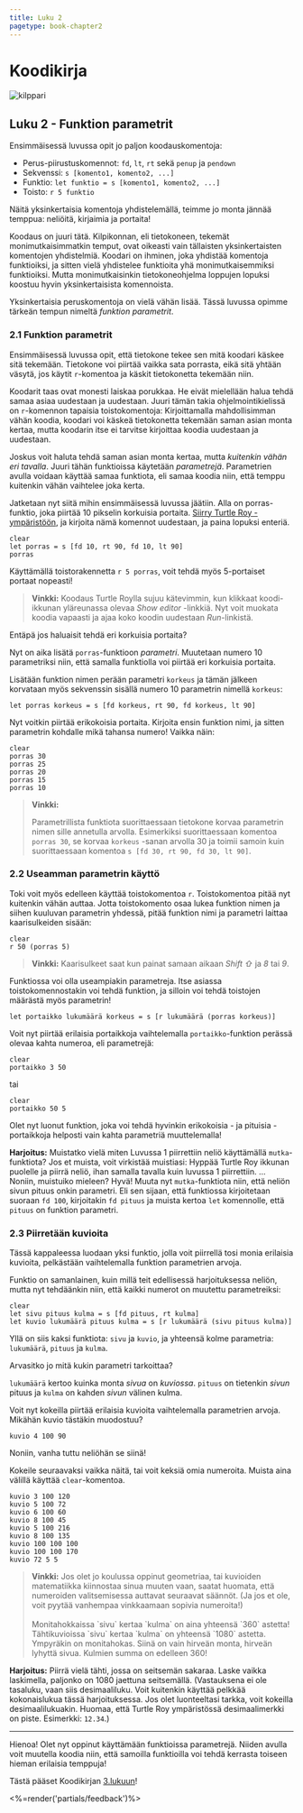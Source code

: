 ```yaml
--- 
title: Luku 2
pagetype: book-chapter2
---
```


# Koodikirja

<div><img id="turtle-character" src="/images/turtle1.png" alt="kilppari"></div>

## Luku 2 - Funktion parametrit

Ensimmäisessä luvussa opit jo paljon koodauskomentoja:

* Perus-piirustuskomennot: `fd`, `lt`, `rt` sekä `penup` ja `pendown`
* Sekvenssi: `s [komento1, komento2, ...]`
* Funktio: `let funktio = s [komento1, komento2, ...]`
* Toisto: `r 5 funktio`

Näitä yksinkertaisia komentoja yhdistelemällä, teimme jo monta jännää temppua: neliöitä, kirjaimia ja portaita!

Koodaus on juuri tätä. Kilpikonnan, eli tietokoneen, tekemät monimutkaisimmatkin temput, ovat oikeasti vain
tällaisten yksinkertaisten komentojen yhdistelmiä. Koodari on ihminen, joka yhdistää komentoja funktioiksi, ja
sitten vielä yhdistelee funktioita yhä monimutkaisemmiksi funktioiksi. Mutta monimutkaisinkin tietokoneohjelma
loppujen lopuksi koostuu hyvin yksinkertaisista komennoista.

Yksinkertaisia peruskomentoja on vielä vähän lisää. Tässä luvussa opimme tärkeän tempun nimeltä *funktion parametrit*.

### 2.1 Funktion parametrit

Ensimmäisessä luvussa opit, että tietokone tekee sen mitä koodari käskee sitä tekemään. Tietokone voi piirtää
vaikka sata porrasta, eikä sitä yhtään väsytä, jos käytit `r`-komentoa ja käskit tietokonetta tekemään niin.

Koodarit taas ovat monesti laiskaa porukkaa. He eivät mielellään halua tehdä samaa asiaa uudestaan ja uudestaan.
Juuri tämän takia ohjelmointikielissä on `r`-komennon tapaisia toistokomentoja: Kirjoittamalla mahdollisimman
vähän koodia, koodari voi käskeä tietokonetta tekemään saman asian monta kertaa, mutta koodarin itse ei tarvitse
kirjoittaa koodia uudestaan ja uudestaan.

Joskus voit haluta tehdä saman asian monta kertaa, mutta *kuitenkin vähän eri tavalla*. Juuri tähän funktioissa
käytetään *parametrejä*. Parametrien avulla voidaan käyttää samaa funktiota, eli samaa koodia niin, että temppu
kuitenkin vähän vaihtelee joka kerta.

Jatketaan nyt siitä mihin ensimmäisessä luvussa jäätiin. Alla on porras-funktio, joka piirtää 10 pikselin korkuisia portaita.
[Siirry Turtle Roy -ympäristöön](http://www.turtle-roy.com), ja kirjoita nämä komennot uudestaan, ja paina lopuksi
enteriä.

    clear
    let porras = s [fd 10, rt 90, fd 10, lt 90]
    porras

Käyttämällä toistorakennetta `r 5 porras`, voit tehdä myös 5-portaiset portaat nopeasti!

<blockquote class="cloud2">
  <strong>Vinkki:</strong>
  Koodaus Turtle Roylla sujuu kätevimmin, kun klikkaat koodi-ikkunan yläreunassa olevaa <i>Show editor</i> -linkkiä.
  Nyt voit muokata koodia vapaasti ja ajaa koko koodin uudestaan <i>Run</i>-linkistä.
  <div class="robot"></div>
</blockquote>

Entäpä jos haluaisit tehdä eri korkuisia portaita?

Nyt on aika lisätä `porras`-funktioon *parametri*. Muutetaan numero 10 parametriksi niin, että samalla funktiolla
voi piirtää eri korkuisia portaita.

Lisätään funktion nimen perään parametri `korkeus` ja tämän
jälkeen korvataan myös sekvenssin sisällä numero 10 parametrin nimellä `korkeus`:

    let porras korkeus = s [fd korkeus, rt 90, fd korkeus, lt 90]

Nyt voitkin piirtää erikokoisia portaita. Kirjoita ensin funktion nimi, ja sitten parametrin kohdalle mikä tahansa numero!
Vaikka näin:

    clear
    porras 30
    porras 25
    porras 20
    porras 15
    porras 10

<blockquote>
  <strong>Vinkki:</strong>
<p>Parametrillista funktiota suorittaessaan tietokone korvaa parametrin nimen sille annetulla arvolla. Esimerkiksi suorittaessaan
komentoa <code>porras 30</code>, se korvaa <code>korkeus</code> -sanan arvolla 30 ja toimii samoin kuin suorittaessaan komentoa
<code>s [fd 30, rt 90, fd 30, lt 90]</code>.</p>
  <div class="robot"></div>
</blockquote>

### 2.2 Useamman parametrin käyttö

Toki voit myös edelleen käyttää toistokomentoa `r`. Toistokomentoa pitää nyt kuitenkin vähän auttaa. Jotta toistokomento osaa
lukea funktion nimen ja siihen kuuluvan parametrin yhdessä, pitää funktion nimi ja parametri laittaa kaarisulkeiden sisään:

    clear
    r 50 (porras 5)

<blockquote class="cloud-small">
  <strong>Vinkki:</strong> Kaarisulkeet saat kun painat samaan aikaan <em class="key">Shift ⇧</em> ja <em class="key">8</em>
  tai <em class="key">9</em>.
  <div class="robot"></div>
</blockquote>


Funktiossa voi olla useampiakin parametreja. Itse asiassa toistokomennostakin voi tehdä funktion, ja silloin voi tehdä toistojen
määrästä myös parametrin!

    let portaikko lukumäärä korkeus = s [r lukumäärä (porras korkeus)]

Voit nyt piirtää erilaisia portaikkoja vaihtelemalla `portaikko`-funktion perässä olevaa kahta numeroa, eli parametrejä:

    clear
    portaikko 3 50

tai

    clear
    portaikko 50 5

Olet nyt luonut funktion, joka voi tehdä hyvinkin erikokoisia - ja pituisia - portaikkoja helposti vain
kahta parametriä muuttelemalla!

**Harjoitus:** Muistatko vielä miten Luvussa 1 piirrettiin neliö käyttämällä `mutka`-funktiota? Jos et muista, voit
virkistää muistiasi: Hyppää Turtle Roy ikkunan puolelle ja piirrä neliö, ihan samalla tavalla kuin luvussa 1 piirrettiin.
... Noniin, muistuiko mieleen? Hyvä! Muuta nyt `mutka`-funktiota niin, että neliön sivun pituus onkin parametri. Eli
sen sijaan, että funktiossa kirjoitetaan suoraan `fd 100`, kirjoitakin `fd pituus` ja muista kertoa `let` komennolle,
että `pituus` on funktion parametri.

### 2.3 Piirretään kuvioita

Tässä kappaleessa luodaan yksi funktio, jolla voit piirrellä tosi monia erilaisia kuvioita, pelkästään vaihtelemalla
funktion parametrien arvoja.

Funktio on samanlainen, kuin millä teit edellisessä harjoituksessa neliön, mutta nyt tehdäänkin niin, että kaikki numerot
on muutettu parametreiksi:

    clear
    let sivu pituus kulma = s [fd pituus, rt kulma]
    let kuvio lukumäärä pituus kulma = s [r lukumäärä (sivu pituus kulma)]

Yllä on siis kaksi funktiota: `sivu` ja `kuvio`, ja yhteensä kolme parametria: `lukumäärä`, `pituus` ja `kulma`.

Arvasitko jo mitä kukin parametri tarkoittaa?

`lukumäärä` kertoo kuinka monta *sivua* on *kuviossa*. `pituus` on tietenkin *sivun* pituus ja `kulma` on kahden
*sivun* välinen kulma.

Voit nyt kokeilla piirtää erilaisia kuvioita vaihtelemalla parametrien arvoja. Mikähän kuvio tästäkin muodostuu?

    kuvio 4 100 90

Noniin, vanha tuttu neliöhän se siinä!

Kokeile seuraavaksi vaikka näitä, tai voit keksiä omia numeroita. Muista aina välillä käyttää `clear`-komentoa.

    kuvio 3 100 120
    kuvio 5 100 72
    kuvio 6 100 60
    kuvio 8 100 45
    kuvio 5 100 216
    kuvio 8 100 135
    kuvio 100 100 100
    kuvio 100 100 170
    kuvio 72 5 5

<blockquote class="cloud-huge">
  <strong>Vinkki:</strong> Jos olet jo koulussa oppinut geometriaa, tai kuvioiden matematiikka kiinnostaa sinua
  muuten vaan, saatat huomata, että numeroiden valitsemisessa auttavat seuraavat säännöt. (Ja jos et ole, voit pyytää
  vanhempaa vinkkaamaan sopivia numeroita!)<br />
  <br />
  Monitahokkaissa `sivu` kertaa `kulma` on aina yhteensä `360` astetta!<br />
  Tähtikuvioissa `sivu` kertaa `kulma` on yhteensä `1080` astetta.<br />
  Ympyräkin on monitahokas. Siinä on vain hirveän monta, hirveän lyhyttä sivua. Kulmien summa on edelleen 360!
  <div class="robot"></div>
</blockquote>


**Harjoitus:** Piirrä vielä tähti, jossa on seitsemän sakaraa. Laske vaikka laskimella, paljonko on 1080 jaettuna
seitsemällä. (Vastauksena ei ole tasaluku, vaan siis desimaaliluku. Voit kuitenkin käyttää pelkkää kokonaislukua
tässä harjoituksessa. Jos olet luonteeltasi tarkka, voit kokeilla desimaalilukuakin. Huomaa, että Turtle Roy
ympäristössä desimaalimerkki on piste. Esimerkki: `12.34`.)

***

Hienoa! Olet nyt oppinut käyttämään funktioissa parametrejä. Niiden avulla voit muutella koodia niin, että
samoilla funktioilla voi tehdä kerrasta toiseen hieman erilaisia temppuja!

Tästä pääset Koodikirjan [3.lukuun](/luku3/)!


<%=render('partials/feedback')%>
